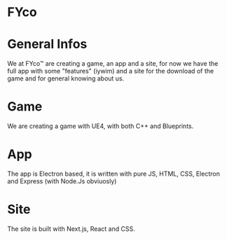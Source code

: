 # FYco

# General Infos
We at FYco™ are creating a game, an app and a site, for now we have the full app with some "features" (iywim) and a site 
for the download of the game and for general knowing about us.

# Game
We are creating a game with UE4, with both C++ and Blueprints.

# App
The app is Electron based, it is written with pure JS, HTML, CSS, Electron and Express (with Node.Js obviuosly)

# Site
The site is built with Next.js, React and CSS.
